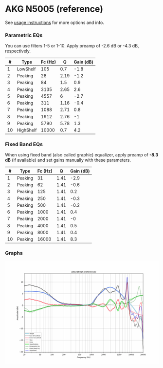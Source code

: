 # AKG N5005 (reference)
See [usage instructions](https://github.com/jaakkopasanen/AutoEq#usage) for more options and info.

### Parametric EQs
You can use filters 1-5 or 1-10. Apply preamp of -2.6 dB or -4.3 dB, respectively.

|   # | Type      |   Fc (Hz) |    Q |   Gain (dB) |
|-----|-----------|-----------|------|-------------|
|   1 | LowShelf  |       105 | 0.7  |        -1.8 |
|   2 | Peaking   |        28 | 2.19 |        -1.2 |
|   3 | Peaking   |        84 | 1.5  |         0.9 |
|   4 | Peaking   |      3135 | 2.65 |         2.6 |
|   5 | Peaking   |      4557 | 6    |        -2.7 |
|   6 | Peaking   |       311 | 1.16 |        -0.4 |
|   7 | Peaking   |      1088 | 2.71 |         0.8 |
|   8 | Peaking   |      1912 | 2.76 |        -1   |
|   9 | Peaking   |      5790 | 5.78 |         1.3 |
|  10 | HighShelf |     10000 | 0.7  |         4.2 |

### Fixed Band EQs
When using fixed band (also called graphic) equalizer, apply preamp of **-8.3 dB** (if available) and set gains manually with these parameters.

|   # | Type    |   Fc (Hz) |    Q |   Gain (dB) |
|-----|---------|-----------|------|-------------|
|   1 | Peaking |        31 | 1.41 |        -2.9 |
|   2 | Peaking |        62 | 1.41 |        -0.6 |
|   3 | Peaking |       125 | 1.41 |         0.2 |
|   4 | Peaking |       250 | 1.41 |        -0.3 |
|   5 | Peaking |       500 | 1.41 |        -0.2 |
|   6 | Peaking |      1000 | 1.41 |         0.4 |
|   7 | Peaking |      2000 | 1.41 |        -0   |
|   8 | Peaking |      4000 | 1.41 |         0.5 |
|   9 | Peaking |      8000 | 1.41 |         0.4 |
|  10 | Peaking |     16000 | 1.41 |         8.3 |

### Graphs
![](./AKG%20N5005%20(reference).png)
